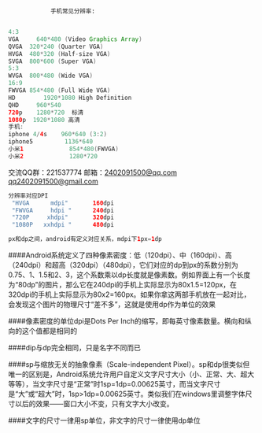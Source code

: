 
                手机常见分辨率:

```java

4:3
VGA     640*480 (Video Graphics Array)
QVGA  320*240 (Quarter VGA)
HVGA  480*320 (Half-size VGA)
SVGA  800*600 (Super VGA)
5:3
WVGA  800*480 (Wide VGA)
16:9
FWVGA 854*480 (Full Wide VGA)
HD        1920*1080 High Definition
QHD     960*540
720p    1280*720  标清
1080p  1920*1080 高清
手机:
iphone 4/4s    960*640 (3:2)
iphone5         1136*640
小米1             854*480(FWVGA)
小米2             1280*720

```
交流QQ群：221537774 邮箱：2402091500@qq.com    qq2402091500@gmail.com
```java 
分辨率对应DPI
 "HVGA      mdpi"       160dpi
 "FWVGA     hdpi "      240dpi
 "720P     xhdpi"       320dpi
 "1080P   xxhdpi "      480dpi


```
```java 
px和dp之间，android有定义对应关系，mdpi下1px=1dp
```

####Android系统定义了四种像素密度：低（120dpi）、中（160dpi）、高（240dpi）和超高（320dpi）（480dpi），它们对应的dp到px的系数分别为0.75、1、1.5和2、3，这个系数乘以dp长度就是像素数。例如界面上有一个长度为“80dp”的图片，那么它在240dpi的手机上实际显示为80x1.5=120px，在320dpi的手机上实际显示为80x2=160px。如果你拿这两部手机放在一起对比，会发现这个图片的物理尺寸“差不多”，这就是使用dp作为单位的效果



####像素密度的单位dpi是Dots Per Inch的缩写，即每英寸像素数量。横向和纵向的这个值都是相同的



####dip与dp完全相同，只是名字不同而已


####sp与缩放无关的抽象像素（Scale-independent Pixel）。sp和dp很类似但唯一的区别是，Android系统允许用户自定义文字尺寸大小（小、正常、大、超大等等），当文字尺寸是“正常”时1sp=1dp=0.00625英寸，而当文字尺寸是“大”或“超大”时，1sp>1dp=0.00625英寸。类似我们在windows里调整字体尺寸以后的效果——窗口大小不变，只有文字大小改变。


####文字的尺寸一律用sp单位，非文字的尺寸一律使用dp单位